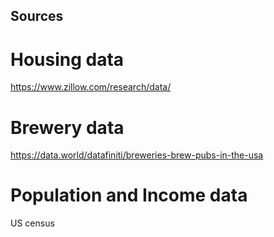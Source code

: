 ## Sources

# Housing data
https://www.zillow.com/research/data/

# Brewery data
https://data.world/datafiniti/breweries-brew-pubs-in-the-usa

# Population and Income data
US census

